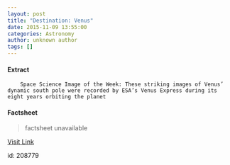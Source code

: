 ```yaml
---
layout: post
title: "Destination: Venus"
date: 2015-11-09 13:55:00
categories: Astronomy
author: unknown author
tags: []
---
```



#### Extract
>
							
				
		
		Space Science Image of the Week: These striking images of Venus’ dynamic south pole were recorded by ESA’s Venus Express during its eight years orbiting the planet
	

#### Factsheet
>factsheet unavailable

[Visit Link](http://www.esa.int/spaceinimages/Images/2015/11/Destination_Venus)

id:  208779
